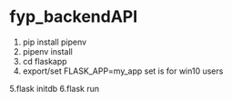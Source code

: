 # fyp_backendAPI

1. pip install pipenv
2. pipenv install
3. cd flaskapp
4. export/set FLASK_APP=my_app
set is for win10 users

5.flask initdb
6.flask run
